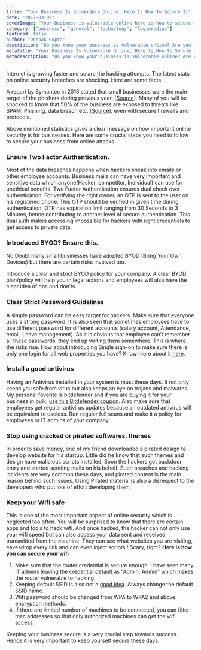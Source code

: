 ```yaml
---
title: "Your Business Is Vulnerable Online, Here Is How To Secure It"
date: "2017-03-09"
coverImage: "Your-Business-is-vulnerable-online-here-is-how-to-secure-it.jpg"
category: ["business", "general", "technology", "loginradius"]
featured: false 
author: "Deepak Gupta"
description: "Do you know your business is vulnerable online? Are you taking much needed security measurements? Here are the most essential security tips for your business."
metatitle: "Your Business Is Vulnerable Online, Here Is How To Secure It"
metadescription: "Do you know your business is vulnerable online? Are you taking much needed security measurements? Here are the most essential security tips for your business."
---
```


Internet is growing faster and so are the hacking attempts. The latest stats on online security breaches are shocking. Here are some facts:

A report by Symantec in 2016 stated that small businesses were the main target of the phishers during previous year. \[[Source](https://www.symantec.com/content/dam/symantec/docs/infographics/istr-attackers-strike-large-business-en.pdf)\]. Many of you will be shocked to know that 50% of the business are exposed to threats like SPAM, Phishing, data breach etc. \[[Source](https://www.helpnetsecurity.com/2017/03/02/email-iot-security-issues/)\], even with secure firewalls and protocols.

Above mentioned statistics gives a clear message on how important online security is for businesses. Here are some crucial steps you need to follow to secure your business from online attacks.

### **Ensure Two Factor Authentication.**

Most of the data breaches happens when hackers sneak into emails or other employee accounts. Business mails can have very important and sensitive data which anyone(Hacker, competitor, Individual) can use for unethical benefits. Two Factor Authentication ensures dual check over authentication. For verifying the right owner, an OTP is sent to the user on his registered phone. This OTP should be verified in given time during authentication. OTP has expiration limit ranging from 30 Seconds to 3 Minutes, hence contributing to another level of secure authentication. This dual auth makes accessing impossible for hackers with right credentials to get access to private data.

### **Introduced BYOD? Ensure this.**

No Doubt many small businesses have adopted BYOD (Bring Your Own Devices) but there are certain risks involved too.

Introduce a clear and strict BYOD policy for your company. A clear BYOD plan/policy will help you in legal actions and employees will also have the clear idea of dos and don’ts.

### **Clear** **Strict Password Guidelines**

A simple password can be easy target for hackers. Make sure that everyone uses a strong password. It is also seen that sometimes employees have to use different password for different accounts (salary account, Attendance, email, Leave management). As it is obvious that employee can’t remember all these passwords, they end up writing them somewhere. This is where the risks rise. How about introducing Single sign-on to make sure there is only one login for all web properties you have? Know more about it [here](https://www.loginradius.com/single-sign-on/).

### **Install a good antivirus**

Having an Antivirus installed in your system is must these days. It not only keeps you safe from virus but also keeps an eye on trojans and malwares. My personal favorite is bitdefender and if you are buying it for your business in bulk, [use this Bitdefender coupon](https://antivirusinsider.com/bitdefender-coupon-codes-review/). Also make sure that employees get regular antivirus updates because an outdated antivirus will be equivalent to useless. Run regular full scans and make it a policy for employees or IT admins of your company.

### **Stop using cracked or pirated softwares, themes**

In order to save money, one of my friend downloaded a pirated design to develop website for his startup. Little did he know that such themes and design have malicious scripts installed. Soon the hackers got backdoor entry and started sending mails on his behalf. Such breaches and hacking incidents are very common these days, and pirated content is the main reason behind such issues. Using Pirated material is also a disrespect to the developers who put lots of effort developing them.

### **Keep your Wifi safe**

This is one of the most important aspect of online security which is neglected too often. You will be surprised to know that there are certain apps and tools to hack wifi. And once hacked, the hacker can not only use your wifi speed but can also access your data sent and received transmitted from the machine. They can see what websites you are visiting, eavesdrop every link and can even inject scripts ! Scary, right? **Here is how you can secure your wifi**

1. Make sure that the router credential is secure enough. I have seen many IT admins leaving the credential default as “Admin, Admin” which makes the router vulnerable to hacking.
2. Keeping default SSID is also not a [good idea](http://securityaffairs.co/wordpress/36211/hacking/wi-fi-ssid-dos-flaw.html). Always change the default SSID name.
3. Wifi password should be changed from WPA to WPA2 and above encryption methods.
4. If there are limited number of machines to be connected, you can filter mac addresses so that only authorized machines can get the wifi access.

Keeping your business secure is a very crucial step towards success. Hence it is very important to keep yourself secure these days.
